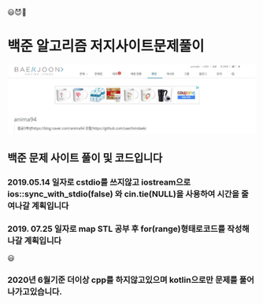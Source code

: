 &#128515;&#128520;&#127752;
# 백준 알고리즘 저지사이트문제풀이

![markdown_jamjam](./boj.JPG)

## 백준 문제 사이트 풀이 및 코드입니다
### 2019.05.14 일자로 cstdio를 쓰지않고 iostream으로 ios::sync_with_stdio(false) 와 cin.tie(NULL)을 사용하여 시간을 줄여나갈 계획입니다 

### 2019. 07.25 일자로 map STL 공부 후 for(range)형태로코드를 작성해 나갈 계획입니다  
&#128515;
### 2020년 6월기준 더이상 cpp를 하지않고있으며  kotlin으로만 문제를 풀어나가고있습니다.



